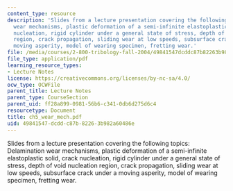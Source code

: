 ```yaml
---
content_type: resource
description: 'Slides from a lecture presentation covering the following topics: Delamination
  wear mechanisms, plastic deformation of a semi-infinite elastoplastic solid, crack
  nucleation, rigid cylinder under a general state of stress, depth of void nucleation
  region, crack propagation, sliding wear at low speeds, subsurface crack under a
  moving asperity, model of wearing specimen, fretting wear.'
file: /media/courses/2-800-tribology-fall-2004/49841547dcddc87b82263b982a60486e_ch5_wear_mech.pdf
file_type: application/pdf
learning_resource_types:
- Lecture Notes
license: https://creativecommons.org/licenses/by-nc-sa/4.0/
ocw_type: OCWFile
parent_title: Lecture Notes
parent_type: CourseSection
parent_uid: ff28a899-0981-56b6-c341-0db6d275d6c4
resourcetype: Document
title: ch5_wear_mech.pdf
uid: 49841547-dcdd-c87b-8226-3b982a60486e
---
```

Slides from a lecture presentation covering the following topics: Delamination wear mechanisms, plastic deformation of a semi-infinite elastoplastic solid, crack nucleation, rigid cylinder under a general state of stress, depth of void nucleation region, crack propagation, sliding wear at low speeds, subsurface crack under a moving asperity, model of wearing specimen, fretting wear.